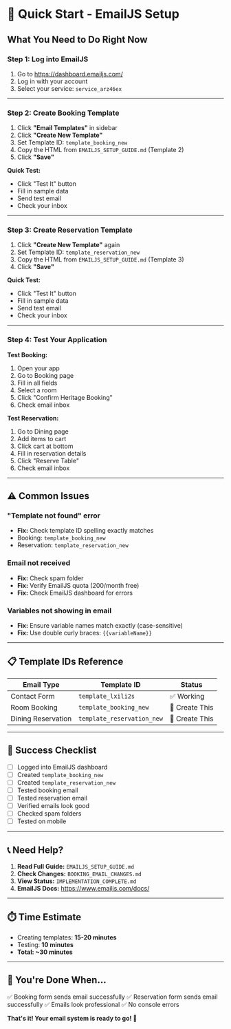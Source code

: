 # 🚀 Quick Start - EmailJS Setup

## What You Need to Do Right Now

### Step 1: Log into EmailJS
1. Go to https://dashboard.emailjs.com/
2. Log in with your account
3. Select your service: `service_arz46ex`

---

### Step 2: Create Booking Template

1. Click **"Email Templates"** in sidebar
2. Click **"Create New Template"**
3. Set Template ID: `template_booking_new`
4. Copy the HTML from `EMAILJS_SETUP_GUIDE.md` (Template 2)
5. Click **"Save"**

**Quick Test:**
- Click "Test It" button
- Fill in sample data
- Send test email
- Check your inbox

---

### Step 3: Create Reservation Template

1. Click **"Create New Template"** again
2. Set Template ID: `template_reservation_new`
3. Copy the HTML from `EMAILJS_SETUP_GUIDE.md` (Template 3)
4. Click **"Save"**

**Quick Test:**
- Click "Test It" button
- Fill in sample data
- Send test email
- Check your inbox

---

### Step 4: Test Your Application

**Test Booking:**
1. Open your app
2. Go to Booking page
3. Fill in all fields
4. Select a room
5. Click "Confirm Heritage Booking"
6. Check email inbox

**Test Reservation:**
1. Go to Dining page
2. Add items to cart
3. Click cart at bottom
4. Fill in reservation details
5. Click "Reserve Table"
6. Check email inbox

---

## ⚠️ Common Issues

### "Template not found" error
- **Fix:** Check template ID spelling exactly matches
- Booking: `template_booking_new`
- Reservation: `template_reservation_new`

### Email not received
- **Fix:** Check spam folder
- **Fix:** Verify EmailJS quota (200/month free)
- **Fix:** Check EmailJS dashboard for errors

### Variables not showing in email
- **Fix:** Ensure variable names match exactly (case-sensitive)
- **Fix:** Use double curly braces: `{{variableName}}`

---

## 📋 Template IDs Reference

| Email Type | Template ID | Status |
|------------|-------------|--------|
| Contact Form | `template_lxili2s` | ✅ Working |
| Room Booking | `template_booking_new` | 🔧 Create This |
| Dining Reservation | `template_reservation_new` | 🔧 Create This |

---

## 🎯 Success Checklist

- [ ] Logged into EmailJS dashboard
- [ ] Created `template_booking_new`
- [ ] Created `template_reservation_new`
- [ ] Tested booking email
- [ ] Tested reservation email
- [ ] Verified emails look good
- [ ] Checked spam folders
- [ ] Tested on mobile

---

## 📞 Need Help?

1. **Read Full Guide:** `EMAILJS_SETUP_GUIDE.md`
2. **Check Changes:** `BOOKING_EMAIL_CHANGES.md`
3. **View Status:** `IMPLEMENTATION_COMPLETE.md`
4. **EmailJS Docs:** https://www.emailjs.com/docs/

---

## ⏱️ Time Estimate

- Creating templates: **15-20 minutes**
- Testing: **10 minutes**
- **Total: ~30 minutes**

---

## 🎉 You're Done When...

✅ Booking form sends email successfully
✅ Reservation form sends email successfully
✅ Emails look professional
✅ No console errors

**That's it! Your email system is ready to go! 🚀**
